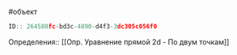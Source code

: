 #объект

```javascript
ID:: 264580fc-bd3c-4890-d4f3-3dc305c056f0
```

Определения:: [[Опр. Уравнение прямой 2d - По двум точкам]]